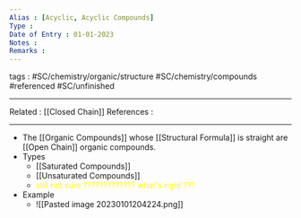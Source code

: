 ```yaml
---
Alias : [Acyclic, Acyclic Compounds]
Type : 
Date of Entry : 01-01-2023
Notes : 
Remarks :  
---
```

 tags :  #SC/chemistry/organic/structure #SC/chemistry/compounds #referenced #SC/unfinished 
 
---
Related :  [[Closed Chain]]
References : 

---
- The [[Organic Compounds]]  whose [[Structural Formula]] is straight are [[Open Chain]]  organic compounds.
- Types
	- [[Saturated Compounds]] 
	- [[Unsaturated Compounds]] 
	- <font style="color:yellow">still not sure ????????????? what's right ???</font>
- Example
	- ![[Pasted image 20230101204224.png]]